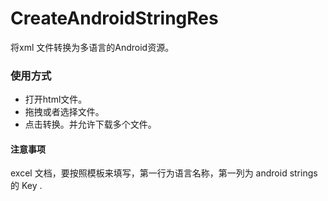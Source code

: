 # CreateAndroidStringRes
将xml 文件转换为多语言的Android资源。
### 使用方式
- 打开html文件。
- 拖拽或者选择文件。
- 点击转换。并允许下载多个文件。

#### 注意事项
excel 文档，要按照模板来填写，第一行为语言名称，第一列为 android strings的 Key .
